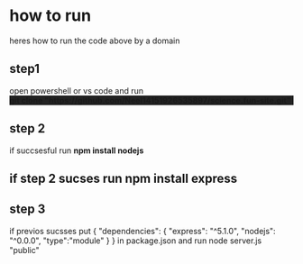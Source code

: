 <h1>how to run </h1>

<p>heres how to run the code above by a domain</p>
<p><strong><h2>step1</h2></strong>
open powershell or vs code and run <div style="background-color:#222;"><b>git clone "https://github.com/Neel14151926535897/science.fun-site.git"</b> </div>
<h2> step 2</h2>
if succsesful run <b>npm install nodejs</b>
<h2> 
  if step 2  sucses run <b>npm install express</b>
</h2>
    <h2>step 3</h2>
  if previos sucsses put {
  "dependencies": {
    "express": "^5.1.0",
    "nodejs": "^0.0.0",
    "type":"module"
  }
} in package.json and run node server.js "public"
</p>
</html>
